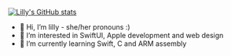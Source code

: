 [![Lilly's GitHub stats](https://github-readme-stats.vercel.app/api?username=lillycat332)](https://github.com/anuraghazra/github-readme-stats)


- 👋 Hi, I’m lilly - she/her pronouns :)
- 👀 I’m interested in SwiftUI, Apple development and web design
- 🌱 I’m currently learning Swift, C and ARM assembly

<!---
lillycat332/lillycat332 is a ✨ special ✨ repository because its `README.md` (this file) appears on your GitHub profile.
You can click the Preview link to take a look at your changes.
--->
